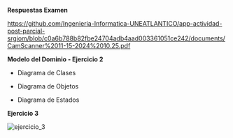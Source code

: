 **Respuestas Examen**

https://github.com/Ingenieria-Informatica-UNEATLANTICO/app-actividad-post-parcial-srgiom/blob/c0a6b788b82fbe24704adb4aad003361051ce242/documents/CamScanner%2011-15-2024%2010.25.pdf

**Modelo del Dominio - Ejercicio 2**

- Diagrama de Clases

- Diagrama de Objetos

- Diagrama de Estados

**Ejercicio 3**

![ejercicio_3](https://github.com/user-attachments/assets/09e46452-4315-4970-bd01-beeca563867e)
